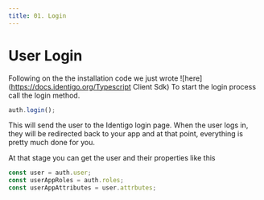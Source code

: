 ```yaml
---
title: 01. Login
---
```

# User Login

Following on the the installation code we just wrote ![here](https://docs.identigo.org/Typescript Client Sdk)
To start the login process call the login method.

```typescript
auth.login();
```

This will send the user to the Identigo login page.
When the user logs in, they will be redirected back to your app and at that point, everything is pretty much done for you.

At that stage you can get the user and their properties like this

```typescript
const user = auth.user;
const userAppRoles = auth.roles;
const userAppAttributes = user.attrbutes;
```
